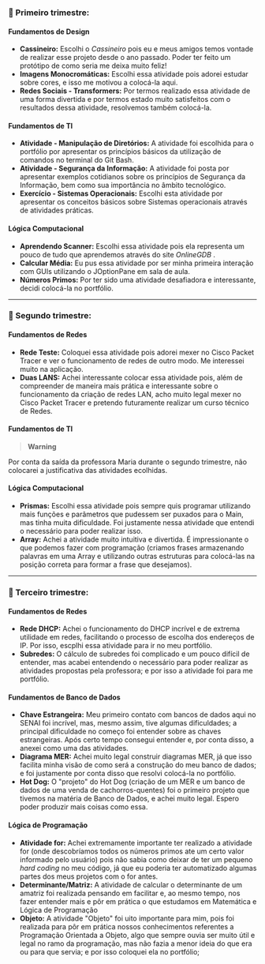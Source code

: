  <h3> 🥇 Primeiro trimestre: </h3>

 #### Fundamentos de Design
 - **Cassineiro:** Escolhi o <i> Cassineiro </i> pois eu e meus amigos temos vontade de realizar esse projeto desde o ano passado. Poder ter feito um protótipo de como seria me deixa muito feliz!
 - **Imagens Monocromáticas:** Escolhi essa atividade pois adorei estudar sobre cores, e isso me motivou a colocá-la aqui.
 - **Redes Sociais - Transformers:** Por termos realizado essa atividade de uma forma divertida e por termos estado muito satisfeitos com o resultados dessa atividade, resolvemos também colocá-la.

#### Fundamentos de TI
- **Atividade - Manipulação de Diretórios:** A atividade foi escolhida para o portfólio por apresentar os princípios básicos da utilização de comandos no terminal do Git Bash.
- **Atividade - Segurança da Informação:** A atividade foi posta por apresentar exemplos cotidianos sobre os princípios de Segurança da Informação, bem como sua importância no âmbito tecnológico.
- **Exercício - Sistemas Operacionais:** Escolhi esta atividade por apresentar os conceitos básicos sobre Sistemas operacionais através de atividades práticas.

#### Lógica Computacional
- **Aprendendo Scanner:** Escolhi essa atividade pois ela representa um pouco de tudo que aprendemos através do site <i> OnlineGDB </i>.
- **Calcular Média:** Eu pus essa atividade por ser minha primeira interação com GUIs utilizando o JOptionPane em sala de aula. <br>
- **Números Primos:** Por ter sido uma atividade desafiadora e interessante, decidi colocá-la no portfólio.

<hr>

<h3> 🥈 Segundo trimestre: </h3>

#### Fundamentos de Redes
 - **Rede Teste:** Coloquei essa atividade pois adorei mexer no Cisco Packet Tracer e ver o funcionamento de redes de outro modo. Me interessei muito na aplicação.
 - **Duas LANS:** Achei interessante colocar essa atividade pois, além de compreender de maneira mais prática e interessante sobre o funcionamento da criação de redes LAN, acho muito legal mexer no Cisco Packet Tracer e pretendo futuramente realizar um curso técnico de Redes. 

#### Fundamentos de TI
> **Warning** 

Por conta da saída da professora Maria durante o segundo trimestre, não colocarei a justificativa das atividades ecolhidas.

#### Lógica Computacional
- **Prismas:** Escolhi essa atividade pois sempre quis programar utilizando mais funções e parâmetros que pudessem ser puxados para o Main, mas tinha muita dificuldade. Foi justamente nessa atividade que entendi o necessário para poder realizar isso.
- **Array:** Achei a atividade muito intuitiva e divertida. É impressionante o que podemos fazer com programação (criamos frases armazenando palavras em uma Array e utilizando outras estruturas para colocá-las na posição correta para formar a frase que desejamos).

<hr>

<h3> 🥉 Terceiro trimestre: </h3>

#### Fundamentos de Redes
 - **Rede DHCP:** Achei o funcionamento do DHCP incrível e de extrema utilidade em redes, facilitando o processo de escolha dos endereços de IP. Por isso, escplhi essa atividade para ir no meu portfólio.
 - **Subredes:** O cálculo de subredes foi complicado e um pouco difícil de entender, mas acabei entendendo o necessário para poder realizar as atividades propostas pela professora; e por isso a atividade foi para me portfólio. 

#### Fundamentos de Banco de Dados
- **Chave Estrangeira:** Meu primeiro contato com bancos de dados aqui no SENAI foi incrível, mas, mesmo assim, tive algumas dificuldades; a principal dificuldade no começo foi entender sobre as chaves estrangeiras. Após certo tempo consegui entender e, por conta disso, a anexei como uma das atividades.
- **Diagrama MER:** Achei muito legal construir diagramas MER, já que isso facilita minha visão de como será a construção do meu banco de dados; e foi justamente por conta disso que resolvi colocá-la no portfólio.
- **Hot Dog:** O "projeto" do Hot Dog (criação de um MER e um banco de dados de uma venda de cachorros-quentes) foi o primeiro projeto que tivemos na matéria de Banco de Dados, e achei muito legal. Espero poder produzir mais coisas como essa.

#### Lógica de Programação
- **Atividade for:** Achei extremamente importante ter realizado a atividade for (onde descobríamos todos os números primos ate um certo valor informado pelo usuário) pois não sabia como deixar de ter um pequeno _hard coding_ no meu código, já que eu poderia ter automatizado algumas partes dos meus projetos com o for antes.
- **Determinante/Matriz:** A atividade de calcular o determinante de um amatriz foi realizada pensando em facilitar e, ao mesmo tempo, nos fazer entender mais e pôr em prática o que estudamos em Matemática e Lógica de Programação
- **Objeto:** A atividade "Objeto" foi uito importante para mim, pois foi realizada para pôr em prática nossos conhecimentos referentes a Programação Orientada a Objeto, algo que sempre ouvia ser muito útil e legal no ramo da programação, mas não fazia a menor ideia do que era ou para que servia; e por isso coloquei ela no portfólio;
